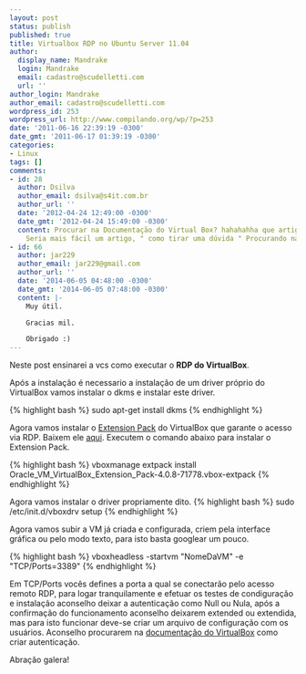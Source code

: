 ```yaml
---
layout: post
status: publish
published: true
title: Virtualbox RDP no Ubuntu Server 11.04
author:
  display_name: Mandrake
  login: Mandrake
  email: cadastro@scudelletti.com
  url: ''
author_login: Mandrake
author_email: cadastro@scudelletti.com
wordpress_id: 253
wordpress_url: http://www.compilando.org/wp/?p=253
date: '2011-06-16 22:39:19 -0300'
date_gmt: '2011-06-17 01:39:19 -0300'
categories:
- Linux
tags: []
comments:
- id: 28
  author: Dsilva
  author_email: dsilva@s4it.com.br
  author_url: ''
  date: '2012-04-24 12:49:00 -0300'
  date_gmt: '2012-04-24 15:49:00 -0300'
  content: Procurar na Documentação do Virtual Box? hahahahha que artigo de bosta.
    Seria mais fácil um artigo, " como tirar uma dúvida " Procurando na Documentação.
- id: 66
  author: jar229
  author_email: jar229@gmail.com
  author_url: ''
  date: '2014-06-05 04:48:00 -0300'
  date_gmt: '2014-06-05 07:48:00 -0300'
  content: |-
    Muy útil.

    Gracias mil.

    Obrigado :)
---
```

Neste post ensinarei a vcs como executar o **RDP do VirtualBox**.

Após a instalação é necessario a instalação de um driver próprio do VirtualBox vamos instalar o dkms e instalar este driver.

{% highlight bash %}
sudo apt-get install dkms
{% endhighlight %}

Agora vamos instalar o [Extension Pack](http://www.oracle.com/technetwork/server-storage/virtualbox/downloads/index.html#extpack) do VirtualBox que garante o acesso via RDP. Baixem ele [aqui](http://www.oracle.com/technetwork/server-storage/virtualbox/downloads/index.html#extpack). Executem o comando abaixo para instalar o Extension Pack.

{% highlight bash %}
vboxmanage extpack install Oracle_VM_VirtualBox_Extension_Pack-4.0.8-71778.vbox-extpack
{% endhighlight %}

Agora vamos instalar o driver propriamente dito.
{% highlight bash %}
sudo /etc/init.d/vboxdrv setup
{% endhighlight %}

Agora vamos subir a VM já criada e configurada, criem pela interface gráfica ou pelo modo texto, para isto basta googlear um pouco.

{% highlight bash %}
vboxheadless -startvm "NomeDaVM" -e "TCP/Ports=3389"
{% endhighlight %}

Em TCP/Ports vocês defines a porta a qual se conectarão pelo acesso remoto RDP, para logar tranquilamente e efetuar os testes de condiguração e instalação aconselho deixar a autenticação como Null ou Nula, após a confirmação do funcionamento aconselho deixarem extended ou extendida, mas para isto funcionar deve-se criar um arquivo de configuração com os usuários. Aconselho procurarem na [documentação do VirtualBox](http://www.virtualbox.org/wiki/Documentation) como criar autenticação.

Abração galera!
